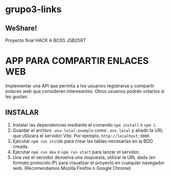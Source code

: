 # grupo3-links

## WeShare!

Proyecto final HACK A BOSS JSB25RT

# APP PARA COMPARTIR ENLACES WEB

Implementar una API que permita a los usuarios registrarse y compartir enlaces web que consideren interesantes. Otros usuarios podrán votarlos si les gustan.

## INSTALAR

1. Instalar las dependencias mediante el comando `npm install` o `npm i`.
2. Guardar el archivo `.env.local.example` como `.env.local` y añadir la URL que utilizará el servidor Vite. Por ejemplo, `http://localhost:3000`.
3. Ejecutar `npm run initDb` para crear las tablas necesarias en la BDD creada.
4. Ejecutar `npm run dev` o `npm run start` para lanzar el servidor.
5. Una vez el servidor devuelva una respuesta, utilizar la URL dada (en formato protocolo IP) para visualizar el proyecto en cualquier navegador web. (Recomendamos Mozilla Firefox o Google Chrome)

